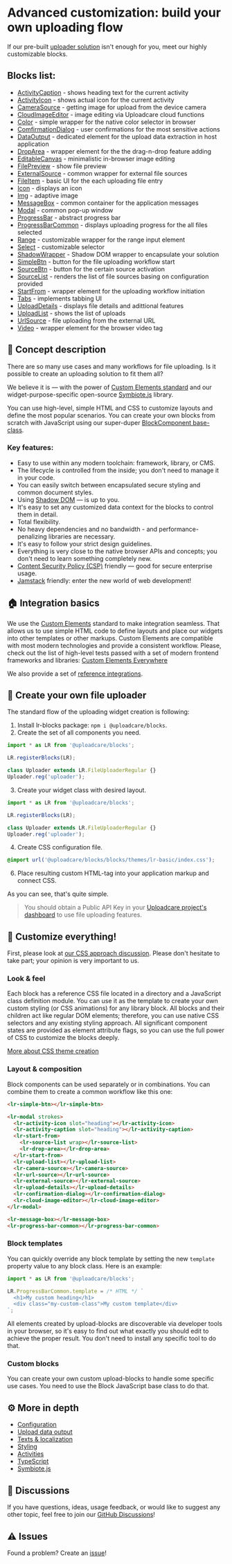 # Advanced customization: build your own uploading flow

If our pre-built [uploader solution](/solutions/file-uploader/) isn't enough for you, meet our highly customizable blocks.

## Blocks list:

- [ActivityCaption](/blocks/ActivityCaption/) - shows heading text for the current activity
- [ActivityIcon](/blocks/ActivityIcon/) - shows actual icon for the current activity
- [CameraSource](/blocks/CameraSource/) - getting image for upload from the device camera
- [CloudImageEditor](/blocks/CloudImageEditor/) - image editing via Uploadcare cloud functions
- [Color](/blocks/Color/) - simple wrapper for the native color selector in browser
- [ComfirmationDialog](/blocks/ConfirmationDialog/) - user confirmations for the most sensitive actions
- [DataOutput](/blocks/DataOutput/) - dedicated element for the upload data extraction in host application
- [DropArea](/blocks/DropArea/) - wrapper element for the the drag-n-drop feature adding
- [EditableCanvas](/blocks/EditableCanvas/) - minimalistic in-browser image editing
- [FilePreview](/blocks/FilePreview/) - show file preview
- [ExternalSource](/blocks/ExternalSource/) - common wrapper for external file sources
- [FileItem](/blocks/FileItem/) - basic UI for the each uploading file entry
- [Icon](/blocks/Icon/) - displays an icon
- [Img](/blocks/Img/) - adaptive image
- [MessageBox](/blocks/MessageBox/) - common container for the application messages
- [Modal](/blocks/Modal/) - common pop-up window
- [ProgressBar](/blocks/ProgressBar/) - abstract progress bar
- [ProgressBarCommon](/blocks/ProgressBarCommon/) - displays uploading progress for the all files selected
- [Range](/blocks/Range/) - customizable wrapper for the range input element
- [Select](/blocks/Select/) - customizable selector
- [ShadowWrapper](/blocks/ShadowWrapper/) - Shadow DOM wrapper to encapsulate your solution
- [SimpleBtn](/blocks/SimpleBtn/) - button for the file uploading workflow start
- [SourceBtn](/blocks/SourceBtn/) - button for the certain source activation
- [SourceList](/blocks/SourceList/) - renders the list of file sources basing on configuration provided
- [StartFrom](/blocks/StartFrom/) - wrapper element for the uploading workflow initiation
- [Tabs](/blocks/Tabs/) - implements tabbing UI
- [UploadDetails](/blocks/UploadDetails/) - displays file details and adittional features
- [UploadList](/blocks/UploadList/) - shows the list of uploads
- [UrlSource](/blocks/UrlSource/) - file uploading from the external URL
- [Video](/blocks/Video/) - wrapper element for the browser video tag

## 🍰 Concept description

There are so many use cases and many workflows for file uploading.
Is it possible to create an uploading solution to fit them all?

We believe it is — with the power of [Custom Elements standard](https://developer.mozilla.org/en-US/docs/Web/Web_solutions/Using_custom_elements) and our widget-purpose-specific open-source [Symbiote.js](https://github.com/symbiotejs/symbiote.js) library.

You can use high-level, simple HTML and CSS to customize layouts and define the most popular scenarios.
You can create your own blocks from scratch with JavaScript using our super-duper [BlockComponent base-class](https://github.com/uploadcare/blocks/blob/main/docs/block-component/index.htm).

### Key features:

- Easy to use within any modern toolchain: framework, library, or CMS.
- The lifecycle is controlled from the inside; you don't need to manage it in your code.
- You can easily switch between encapsulated secure styling and common document styles.
- Using [Shadow DOM](https://developer.mozilla.org/en-US/docs/Web/Web_solutions/Using_shadow_DOM) — is up to you.
- It's easy to set any customized data context for the blocks to control them in detail.
- Total flexibility.
- No heavy dependencies and no bandwidth - and performance-penalizing libraries are necessary.
- It's easy to follow your strict design guidelines.
- Everything is very close to the native browser APIs and concepts; you don't need to learn something completely new.
- [Content Security Policy (CSP)](https://developer.mozilla.org/en-US/docs/Web/HTTP/CSP) friendly — good for secure enterprise usage.
- [Jamstack](https://jamstack.org/) friendly: enter the new world of web development!

<re-htm src="../assets/htm/upload-blocks-demo.htm"></re-htm>

## 🏠 Integration basics

We use the [Custom Elements](https://developer.mozilla.org/en-US/docs/Web/Web_solutions/Using_custom_elements) standard to make integration seamless.
That allows us to use simple HTML code to define layouts and place our widgets into other templates or other markups. Custom Elements are compatible with most modern technologies and provide a consistent workflow. Please, check out the list of high-level tests passed with a set of modern frontend frameworks and libraries: [Custom Elements Everywhere](https://custom-elements-everywhere.com/)

We also provide a set of [reference integrations](https://github.com/uploadcare/upload-blocks-examples).

## 🚀 Create your own file uploader

The standard flow of the uploading widget creation is following:

1. Install lr-blocks package: `npm i @uploadcare/blocks`.
2. Create the set of all components you need.

```js
import * as LR from '@uploadcare/blocks';

LR.registerBlocks(LR);

class Uploader extends LR.FileUploaderRegular {}
Uploader.reg('uploader');
```

3. Create your widget class with desired layout.

```js
import * as LR from '@uploadcare/blocks';

LR.registerBlocks(LR);

class Uploader extends LR.FileUploaderRegular {}
Uploader.reg('uploader');
```

4. Create CSS configuration file.

```css
@import url('@uploadcare/blocks/blocks/themes/lr-basic/index.css');
```

6. Place resulting custom HTML-tag into your application markup and connect CSS.

As you can see, that's quite simple.

> You should obtain a Public API Key in your [Uploadcare project's dashboard](https://app.uploadcare.com/) to use file uploading features.

## 🎨 Customize everything!

First, please look at [our CSS approach discussion](https://github.com/uploadcare/blocks/discussions/18).
Please don't hesitate to take part; your opinion is very important to us.

### Look & feel

Each block has a reference CSS file located in a directory and a JavaScript class definition module.
You can use it as the template to create your own custom styling (or CSS animations) for any library block.
All blocks and their children act like regular DOM elements; therefore, you can use native CSS selectors and any existing styling approach.
All significant component states are provided as element attribute flags, so you can use the full power of CSS to customize the blocks deeply.

[More about CSS theme creation](/blocks/themes/lr-basic/)

### Layout & composition

Block components can be used separately or in combinations.
You can combine them to create a common workflow like this one:

```html
<lr-simple-btn></lr-simple-btn>

<lr-modal strokes>
  <lr-activity-icon slot="heading"></lr-activity-icon>
  <lr-activity-caption slot="heading"></lr-activity-caption>
  <lr-start-from>
    <lr-source-list wrap></lr-source-list>
    <lr-drop-area></lr-drop-area>
  </lr-start-from>
  <lr-upload-list></lr-upload-list>
  <lr-camera-source></lr-camera-source>
  <lr-url-source></lr-url-source>
  <lr-external-source></lr-external-source>
  <lr-upload-details></lr-upload-details>
  <lr-confirmation-dialog></lr-confirmation-dialog>
  <lr-cloud-image-editor></lr-cloud-image-editor>
</lr-modal>

<lr-message-box></lr-message-box>
<lr-progress-bar-common></lr-progress-bar-common>
```

### Block templates

You can quickly override any block template by setting the new `template` property value to any block class. Here is an example:

```js
import * as LR from '@uploadcare/blocks';

LR.ProgressBarCommon.template = /* HTML */ `
  <h1>My custom heading</h1>
  <div class="my-custom-class">My custom template</div>
`;
```

All elements created by upload-blocks are discoverable via developer tools in your browser, so it's easy to find out what exactly you should edit to achieve the proper result. You don't need to install any specific tool to do that.

### Custom blocks

You can create your own custom upload-blocks to handle some specific use cases. You need to use the Block JavaScript base class to do that.

## ⚙️ More in depth

- [Configuration](/get-started/configuration/)
- [Upload data output](/docs/output/)
- [Texts & localization](/get-started/localization/)
- [Styling](/blocks/themes/lr-basic/)
- [Activities](/docs/activities/)
- [TypeScript](/docs/typescript/)
- [Symbiote.js](https://github.com/symbiotejs/symbiote.js)

## 💬 Discussions

If you have questions, ideas, usage feedback, or would like to suggest any other topic, feel free to join our [GitHub Discussions](https://github.com/uploadcare/jsdk/discussions/categories/upload-blocks)!

## ⚠️ Issues

Found a problem? Create an [issue](https://github.com/uploadcare/jsdk/issues)!
